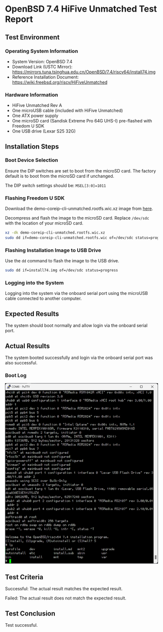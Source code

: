 # OpenBSD 7.4 HiFive Unmatched Test Report

## Test Environment

### Operating System Information

- System Version: OpenBSD 7.4
- Download Link (USTC Mirror): https://mirrors.tuna.tsinghua.edu.cn/OpenBSD/7.4/riscv64/install74.img
- Reference Installation Document: https://wiki.freebsd.org/riscv/HiFiveUnmatched

### Hardware Information

- HiFive Unmatched Rev A
- One microUSB cable (included with HiFive Unmatched)
- One ATX power supply
- One microSD card (Sandisk Extreme Pro 64G UHS-I) pre-flashed with Freedom U SDK
- One USB drive (Lexar S25 32G)

## Installation Steps

### Boot Device Selection

Ensure the DIP switches are set to boot from the microSD card. The factory default is to boot from the microSD card if unchanged.

The DIP switch settings should be: `MSEL[3:0]=1011`

### Flashing Freedom U SDK

Download the demo-coreip-cli-unmatched.rootfs.wic.xz image from [here](https://github.com/sifive/freedom-u-sdk/releases/latest).

Decompress and flash the image to the microSD card. Replace `/dev/sdc` with the location of your microSD card.

```bash
xz -dk demo-coreip-cli-unmatched.rootfs.wic.xz
sudo dd if=demo-coreip-cli-unmatched.rootfs.wic of=/dev/sdc status=progress
```

### Flashing Installation Image to USB Drive

Use the `dd` command to flash the image to the USB drive.

```bash
sudo dd if=install74.img of=/dev/sdc status=progress
```

### Logging into the System

Logging into the system via the onboard serial port using the microUSB cable connected to another computer.

## Expected Results

The system should boot normally and allow login via the onboard serial port.

## Actual Results

The system booted successfully and login via the onboard serial port was also successful.

### Boot Log

![alt text](image.png)

## Test Criteria

Successful: The actual result matches the expected result.

Failed: The actual result does not match the expected result.

## Test Conclusion

Test successful.
